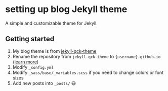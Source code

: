 # setting up blog Jekyll theme 

A simple and customizable theme for Jekyll.

 

## Getting started

1. My blog theme is from [jekyll-qck-theme](https://github.com/qckanemoto/jekyll-qck-theme/)
2. Rename the repository from `jekyll-qck-theme` to `{username}.github.io` ([learn more](https://pages.github.com/))
3. Modify `_config.yml`
4. Modify `_sass/base/_variables.scss` if you need to change colors or font sizes
5. Add new posts into `_posts/` :smiley:

 